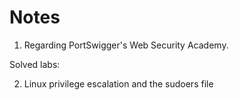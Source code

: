 # Notes

1. Regarding PortSwigger's Web Security Academy.

Solved labs:

2. Linux privilege escalation and the sudoers file